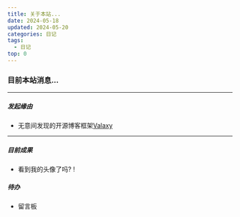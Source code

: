 ```yaml
---
title: 关于本站...
date: 2024-05-18
updated: 2024-05-20
categories: 日记
tags:
  - 日记
top: 0
---
```


### 目前本站消息...

---

##### 发起缘由

- 无意间发现的开源博客框架[Valaxy](https://valaxy.site/)

---

##### 目前成果

- 看到我的头像了吗? !

##### 待办

- 留言板
